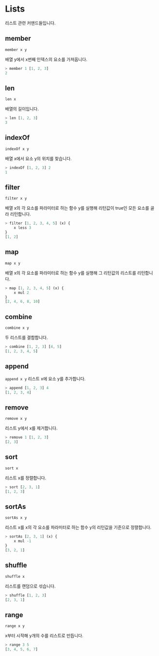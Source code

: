 # Lists

리스트 관련 커맨드들입니다.

## member

`member x y`

배열 y에서 x번째 인덱스의 요소를 가져옵니다.

```js
> member 1 [1, 2, 3]
2
```

## len

`len x`

배열의 길이입니다.

```js
> len [1, 2, 3]
3
```

## indexOf

`indexOf x y`

배열 x에서 요소 y의 위치를 찾습니다.

```js
> indexOf [1, 2, 3] 2
1
```

## filter

`filter x y`

배열 x의 각 요소를 파라미터로 하는 함수 y를 실행해 리턴값이 true인 모든 요소를 골라 리턴합니다.

```js
> filter [1, 2, 3, 4, 5] (x) {
    x less 3
}
[1, 2]
```

## map

`map x y`

배열 x의 각 요소를 파라미터로 하는 함수 y를 실행해 그 리턴값의 리스트를 리턴합니다.

```js
> map [1, 2, 3, 4, 5] (x) {
    x mul 2
}
[2, 4, 6, 8, 10]
```

## combine

`combine x y`

두 리스트를 결합합니다.

```js
> combine [1, 2, 3] [4, 5]
[1, 2, 3, 4, 5]
```

## append

`append x y`
리스트 x에 요소 y를 추가합니다.

```js
> append [1, 2, 3] 4
[1, 2, 3, 4]
```

## remove

`remove x y`

리스트 y에서 x를 제거합니다.

```js
> remove 1 [1, 2, 3]
[2, 3]
```

## sort

`sort x`

리스트 x를 정렬합니다.

```js
> sort [2, 3, 1]
[1, 2, 3]
```

## sortAs

`sortAs x y`

리스트 x를 x의 각 요소를 파라미터로 하는 함수 y의 리턴값을 기준으로 정렬합니다.

```js
> sortAs [2, 3, 1] (x) {
    x mul -1
}
[3, 2, 1]
```

## shuffle

`shuffle x`

리스트를 랜덤으로 섞습니다.

```js
> shuffle [1, 2, 3]
[2, 3, 1]
```

## range

`range x y`

x부터 시작해 y개의 수를 리스트로 만듭니다.

```js
> range 3 5
[3, 4, 5, 6, 7]
```